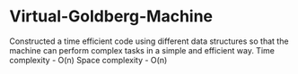 # Virtual-Goldberg-Machine
Constructed a time efficient code using different data structures so that the machine can perform complex tasks in a simple and efficient way.
Time complexity - O(n)
Space complexity - O(n)
